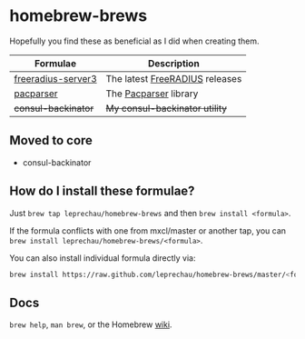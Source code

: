 homebrew-brews
====================

Hopefully you find these as beneficial as I did when creating them.

| Formulae                                     | Description                        |
-----------------------------------------------|------------------------------------|
| [freeradius-server3](freeradius-server3.rb)  | The latest [FreeRADIUS][] releases |
| [pacparser](pacparser.rb)                    | The [Pacparser][] library          |
| ~~consul-backinator~~                        | ~~My consul-backinator utility~~   |

Moved to core
-------------
* consul-backinator

How do I install these formulae?
--------------------------------
Just `brew tap leprechau/homebrew-brews` and then `brew install <formula>`.

If the formula conflicts with one from mxcl/master or another tap, you can `brew install leprechau/homebrew-brews/<formula>`.

You can also install individual formula directly via:

```bash
brew install https://raw.github.com/leprechau/homebrew-brews/master/<formula>.rb
```

Docs
----
`brew help`, `man brew`, or the Homebrew [wiki][].


[FreeRADIUS]:https://github.com/FreeRADIUS/freeradius-server
[Pacparser]:https://github.com/pacparser/pacparser
[consul-backinator]:https://github.com/myENA/consul-backinator
[wiki]:http://wiki.github.com/mxcl/homebrew
